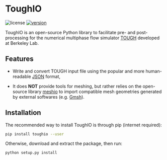 # ToughIO
![license](https://img.shields.io/badge/LICENSE-MIT-green)
[![version](https://img.shields.io/pypi/v/toughio.svg?style=flat)](https://pypi.org/project/toughio)

ToughIO is an open-source Python library to facilitate pre- and post-processing for the numerical multiphase flow simulator [TOUGH](https://tough.lbl.gov/) developed at Berkeley Lab.


## Features

* Write and convert TOUGH input file using the popular and more human-readable [JSON](http://json.org/) format,

* It does **NOT** provide tools for meshing, but rather relies on the open-source library [meshio](https://github.com/nschloe/meshio) to import compatible mesh geometries generated by external softwares (e.g. [Gmsh](http://gmsh.info/)).


## Installation

The recommended way to install ToughIO is through pip (internet required):

```bash
pip install toughio --user
```

Otherwise, download and extract the package, then run:

```bash
python setup.py install
```